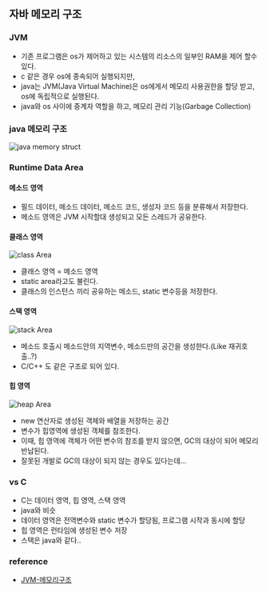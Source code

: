 ﻿## 자바 메모리 구조

### JVM
- 기존 프로그램은 os가 제어하고 있는 시스템의 리소스의 일부인 RAM을 제어 할수 있다.
- c 같은 경우 os에 종속되어 실행되지만,
- java는 JVM(Java Virtual Machine)은 os에게서 메모리 사용권한을 할당 받고, os에 독립적으로 실행된다.
- java와 os 사이에 중계자 역할을 하고, 메모리 관리 기능(Garbage Collection)

### java 메모리 구조
![java memory struct](https://t1.daumcdn.net/cfile/tistory/0139C94D51A4557F39)


### Runtime Data Area
#### 메소드 영역
- 필드 데이터, 메소드 데이터, 메소드 코드, 생성자 코드 등을 분류해서 저장한다.
- 메소드 영역은 JVM 시작할대 생성되고 모든 스레드가 공유한다.

#### 클래스 영역
![class Area](https://t1.daumcdn.net/cfile/tistory/0217134851A4559210)
- 클래스 영역 = 메소드 영역
- static area라고도 불린다.
- 클래스의 인스턴스 끼리 공유하는 메소드, static 변수등을 저장한다.

#### 스택 영역
![stack Area](https://t1.daumcdn.net/cfile/tistory/2542F84D51A455AC33)
- 메소드 호출시 메소드안의 지역변수, 메소드만의 공간을 생성한다.(Like 재귀호출..?)
- C/C++ 도 같은 구조로 되어 있다.

#### 힙 영역
![heap Area](https://t1.daumcdn.net/cfile/tistory/2360B14C51A455C823)
- new 연산자로 생성된 객체와 배열을 저장하는 공간
- 변수가 힙영역에 생성된 객체를 참조한다.
- 이때, 힙 영역에 객체가 어떤 변수의 참조를 받지 않으면, GC의 대상이 되어 메모리 반납된다.
- 잘못된 개발로 GC의 대상이 되지 않는 경우도 있다는데...

### vs C
- C는 데이터 영역, 힙 영역, 스택 영역
- java와 비슷
- 데이터 영역은 전역변수와 static 변수가 할당됨, 프로그램 시작과 동시에 할당
- 힙 영역은 런타임에 생성된 변수 저장
- 스택은 java와 같다..


### reference
- [JVM-메모리구조](http://huelet.tistory.com/entry/JVM-%EB%A9%94%EB%AA%A8%EB%A6%AC%EA%B5%AC%EC%A1%B0)